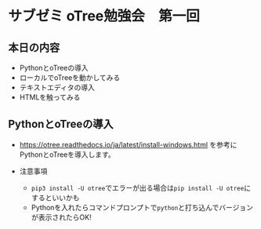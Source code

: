 # サブゼミ oTree勉強会　第一回

## 本日の内容
- PythonとoTreeの導入
- ローカルでoTreeを動かしてみる
- テキストエディタの導入
- HTMLを触ってみる

## PythonとoTreeの導入

- https://otree.readthedocs.io/ja/latest/install-windows.html 
を参考にPythonとoTreeを導入します。

- 注意事項
  - ```pip3 install -U otree```でエラーが出る場合は```pip install -U otree```にするといいかも
  - Pythonを入れたらコマンドプロンプトで```python```と打ち込んでバージョンが表示されたらOK!
  
